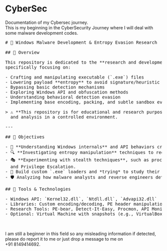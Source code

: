 # CyberSec
Documentation of my Cybersec journey.
<br>
This is my beginning in the CyberSecurity Journey where I will deal with some malware development codes.
<br>
<pre>
# 🔐 Windows Malware Development & Entropy Evasion Research

## 📌 Overview

This repository is dedicated to the **research and development of Windows-based malware techniques**, 
specifically focusing on:

- Crafting and manipulating executable (`.exe`) files
- Lowering payload **entropy** to avoid signature/heuristic detection
- Bypassing basic detection mechanisms
- Exploring Windows API and obfuscation methods
- Understanding behavioral detection evasion
- Implementing base encoding, packing, and subtle sandbox evasion

> ⚠️ **This repository is for educational and research purposes only.** All code and content provided are strictly for learning 
  and analysis in a controlled environment.

---

## 🎯 Objectives

- 🧠 **Understanding Windows internals** and API behaviors critical to malware execution.
- 🔍 **Investigating entropy manipulation** techniques to reduce binary detectability.
- 🎭 **Experimenting with stealth techniques**, such as process hollowing, encoded shellcode loaders, API call obfuscation
  and Privilege Escalation.
- 💾 Build custom `.exe` loaders and *trying* to study their footprint on various AV/EDR systems.
- 🛡️ Analyzing how malware analysts and reverse engineers detect and counteract low-entropy payloads.

## 🔧 Tools & Technologies

- Windows API: `Kernel32.dll`, `Ntdll.dll`, `Advapi32.dll`
- Libraries: Custom encoding/decoding, PE header manipulation
- Research Tools: PE-bear, Detect-It-Easy, Procmon, API Monitor
- Optional: Virtual Machine with snapshots (e.g., VirtualBox, VMware)

</pre>
<br>
I am still a beginner in this field so any misleading information if detected, please do report it to me or just drop a message to me on 
<br>
+91 8149414692.


